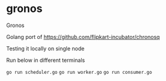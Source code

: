# gronos
Gronos

Golang port of https://github.com/flipkart-incubator/chronosq

Testing it locally on single node

Run below in different terminals

```go run scheduler.go```
```go run worker.go```
```go run consumer.go```
